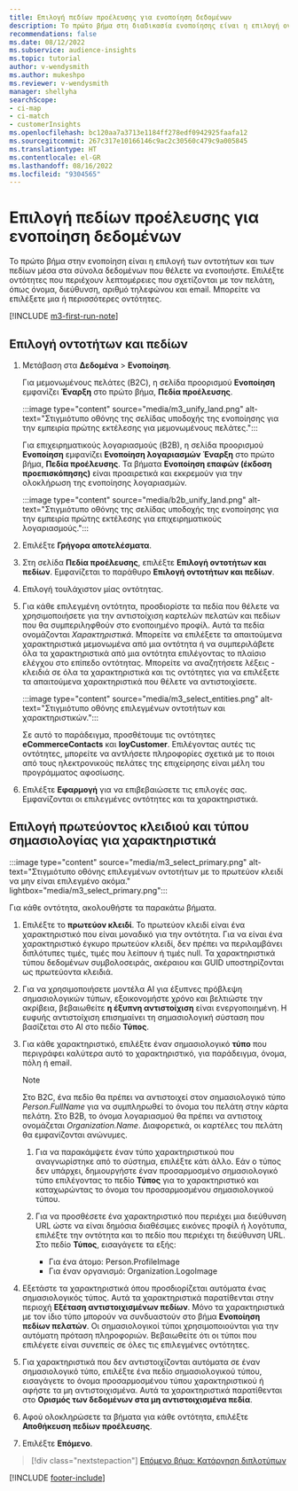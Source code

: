 ```yaml
---
title: Επιλογή πεδίων προέλευσης για ενοποίηση δεδομένων
description: Το πρώτο βήμα στη διαδικασία ενοποίησης είναι η επιλογή οντοτήτων, χαρακτηριστικών, πρωτευόμενων κλειδιών και σημασιολογικών τύπων για την αντιστοίχιση δεδομένων στο ενοποιημένο προφίλ πελάτη.
recommendations: false
ms.date: 08/12/2022
ms.subservice: audience-insights
ms.topic: tutorial
author: v-wendysmith
ms.author: mukeshpo
ms.reviewer: v-wendysmith
manager: shellyha
searchScope:
- ci-map
- ci-match
- customerInsights
ms.openlocfilehash: bc120aa7a3713e1184ff278edf0942925faafa12
ms.sourcegitcommit: 267c317e10166146c9ac2c30560c479c9a005845
ms.translationtype: HT
ms.contentlocale: el-GR
ms.lasthandoff: 08/16/2022
ms.locfileid: "9304565"
---
```

# <a name="select-source-fields-for-data-unification"></a>Επιλογή πεδίων προέλευσης για ενοποίηση δεδομένων

Το πρώτο βήμα στην ενοποίηση είναι η επιλογή των οντοτήτων και των πεδίων μέσα στα σύνολα δεδομένων που θέλετε να ενοποιήστε. Επιλέξτε οντότητες που περιέχουν λεπτομέρειες που σχετίζονται με τον πελάτη, όπως όνομα, διεύθυνση, αριθμό τηλεφώνου και email. Μπορείτε να επιλέξετε μια ή περισσότερες οντότητες.

[!INCLUDE [m3-first-run-note](includes/m3-first-run-note.md)]

## <a name="select-entities-and-fields"></a>Επιλογή οντοτήτων και πεδίων

1. Μετάβαση στα **Δεδομένα** > **Ενοποίηση**.

   Για μεμονωμένους πελάτες (B2C), η σελίδα προορισμού **Ενοποίηση** εμφανίζει **Έναρξη** στο πρώτο βήμα, **Πεδία προέλευσης**.

   :::image type="content" source="media/m3_unify_land.png" alt-text="Στιγμιότυπο οθόνης της σελίδας υποδοχής της ενοποίησης για την εμπειρία πρώτης εκτέλεσης για μεμονωμένους πελάτες.":::

   Για επιχειρηματικούς λογαριασμούς (B2Β), η σελίδα προορισμού **Ενοποίηση** εμφανίζει **Ενοποίηση λογαριασμών** **Έναρξη** στο πρώτο βήμα, **Πεδία προέλευσης**. Τα βήματα **Ενοποίηση επαφών (έκδοση προεπισκόπησης)** είναι προαιρετικά και εκκρεμούν για την ολοκλήρωση της ενοποίησης λογαριασμών.

   :::image type="content" source="media/b2b_unify_land.png" alt-text="Στιγμιότυπο οθόνης της σελίδας υποδοχής της ενοποίησης για την εμπειρία πρώτης εκτέλεσης για επιχειρηματικούς λογαριασμούς.":::

1. Επιλέξτε **Γρήγορα αποτελέσματα**.

1. Στη σελίδα **Πεδία προέλευσης**, επιλέξτε **Επιλογή οντοτήτων και πεδίων**. Εμφανίζεται το παράθυρο **Επιλογή οντοτήτων και πεδίων**.

1. Επιλογή τουλάχιστον μίας οντότητας.

1. Για κάθε επιλεγμένη οντότητα, προσδιορίστε τα πεδία που θέλετε να χρησιμοποιήσετε για την αντιστοίχιση καρτελών πελατών και πεδίων που θα συμπεριληφθούν στο ενοποιημένο προφίλ. Αυτά τα πεδία ονομάζονται *Χαρακτηριστικά*. Μπορείτε να επιλέξετε τα απαιτούμενα χαρακτηριστικά μεμονωμένα από μια οντότητα ή να συμπεριλάβετε όλα τα χαρακτηριστικά από μια οντότητα επιλέγοντας το πλαίσιο ελέγχου στο επίπεδο οντότητας. Μπορείτε να αναζητήσετε λέξεις - κλειδιά σε όλα τα χαρακτηριστικά και τις οντότητες για να επιλέξετε τα απαιτούμενα χαρακτηριστικά που θέλετε να αντιστοιχίσετε.

   :::image type="content" source="media/m3_select_entities.png" alt-text="Στιγμιότυπο οθόνης επιλεγμένων οντοτήτων και χαρακτηριστικών.":::

   Σε αυτό το παράδειγμα, προσθέτουμε τις οντότητες **eCommerceContacts** και **loyCustomer**. Επιλέγοντας αυτές τις οντότητες, μπορείτε να αντλήσετε πληροφορίες σχετικά με το ποιοι από τους ηλεκτρονικούς πελάτες της επιχείρησης είναι μέλη του προγράμματος αφοσίωσης.

1. Επιλέξτε **Εφαρμογή** για να επιβεβαιώσετε τις επιλογές σας. Εμφανίζονται οι επιλεγμένες οντότητες και τα χαρακτηριστικά.

## <a name="select-primary-key-and-semantic-type-for-attributes"></a>Επιλογή πρωτεύοντος κλειδιού και τύπου σημασιολογίας για χαρακτηριστικά

   :::image type="content" source="media/m3_select_primary.png" alt-text="Στιγμιότυπο οθόνης επιλεγμένων οντοτήτων με το πρωτεύον κλειδί να μην είναι επιλεγμένο ακόμα." lightbox="media/m3_select_primary.png":::

Για κάθε οντότητα, ακολουθήστε τα παρακάτω βήματα.

1. Επιλέξτε το **πρωτεύον κλειδί**. Το πρωτεύον κλειδί είναι ένα χαρακτηριστικό που είναι μοναδικό για την οντότητα. Για να είναι ένα χαρακτηριστικό έγκυρο πρωτεύον κλειδί, δεν πρέπει να περιλαμβάνει διπλότυπες τιμές, τιμές που λείπουν ή τιμές null. Τα χαρακτηριστικά τύπου δεδομένων συμβολοσειράς, ακέραιου και GUID υποστηρίζονται ως πρωτεύοντα κλειδιά.

1. Για να χρησιμοποιήσετε μοντέλα AI για έξυπνες πρόβλεψη σημασιολογικών τύπων, εξοικονομήστε χρόνο και βελτιώστε την ακρίβεια, βεβαιωθείτε **η έξυπνη αντιστοίχιση** είναι ενεργοποιημένη. Η ευφυής αντιστοίχιση επισημαίνει τη σημασιολογική σύσταση που βασίζεται στο AI στο πεδίο **Τύπος**.

1. Για κάθε χαρακτηριστικό, επιλέξτε έναν σημασιολογικό **τύπο** που περιγράφει καλύτερα αυτό το χαρακτηριστικό, για παράδειγμα, όνομα, πόλη ή email.

   > [!NOTE]
   > Στο B2C, ένα πεδίο θα πρέπει να αντιστοιχεί στον σημασιολογικό τύπο *Person.FullName* για να συμπληρωθεί το όνομα του πελάτη στην κάρτα πελάτη. Στο B2B, το όνομα λογαριασμού θα πρέπει να αντιστοιχ ονομάζεται *Organization.Name*. Διαφορετικά, οι καρτέλες του πελάτη θα εμφανίζονται ανώνυμες.

   1. Για να παρακάμψετε έναν τύπο χαρακτηριστικού που αναγνωρίστηκε από το σύστημα, επιλέξτε κάτι άλλο. Εάν ο τύπος δεν υπάρχει, δημιουργήστε έναν προσαρμοσμένο σημασιολογικό τύπο επιλέγοντας το πεδίο **Τύπος** για το χαρακτηριστικό και καταχωρώντας το όνομα του προσαρμοσμένου σημασιολογικού τύπου.

   1. Για να προσθέσετε ένα χαρακτηριστικό που περιέχει μια διεύθυνση URL ώστε να είναι δημόσια διαθέσιμες εικόνες προφίλ ή λογότυπα, επιλέξτε την οντότητα και το πεδίο που περιέχει τη διεύθυνση URL. Στο πεδίο **Τύπος**, εισαγάγετε τα εξής:
      - Για ένα άτομο: Person.ProfileImage
      - Για έναν οργανισμό: Organization.LogoImage

1. Εξετάστε τα χαρακτηριστικά όπου προσδιορίζεται αυτόματα ένας σημασιολογικός τύπος. Αυτά τα χαρακτηριστικά παρατίθενται στην περιοχή **Εξέταση αντιστοιχισμένων πεδίων**. Μόνο τα χαρακτηριστικά με τον ίδιο τύπο μπορούν να συνδυαστούν στο βήμα **Ενοποίηση πεδίων πελατών**. Οι σημασιολογικοί τύποι χρησιμοποιούνται για την αυτόματη πρόταση πληροφοριών. Βεβαιωθείτε ότι οι τύποι που επιλέγετε είναι συνεπείς σε όλες τις επιλεγμένες οντότητες.

1. Για χαρακτηριστικά που δεν αντιστοιχίζονται αυτόματα σε έναν σημασιολογικό τύπο, επιλέξτε ένα πεδίο σημασιολογικού τύπου, εισαγάγετε το όνομα προσαρμοσμένου τύπου χαρακτηριστικού ή αφήστε τα μη αντιστοιχισμένα. Αυτά τα χαρακτηριστικά παρατίθενται στο **Ορισμός των δεδομένων στα μη αντιστοιχισμένα πεδία**.

1. Αφού ολοκληρώσετε τα βήματα για κάθε οντότητα, επιλέξτε **Αποθήκευση πεδίων προέλευσης**.

1. Επιλέξτε **Επόμενο**.

> [!div class="nextstepaction"]
> [Επόμενο βήμα: Κατάργηση διπλοτύπων](remove-duplicates.md)

[!INCLUDE [footer-include](includes/footer-banner.md)]
